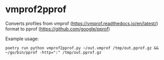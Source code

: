 # vmprof2pprof

Converts profiles from vmprof (https://vmprof.readthedocs.io/en/latest/) format to pprof (https://github.com/google/pprof)

Example usage:
```
poetry run python vmprof2pprof.py ~/out.vmprof /tmp/out.pprof.gz && ~/go/bin/pprof -http=":" /tmp/out.pprof.gz
```

